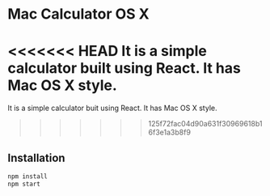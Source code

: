 # Mac Calculator OS X

<<<<<<< HEAD
It is a simple calculator built using React. It has Mac OS X style.
=======
It is a simple calculator buit using React. It has Mac OS X style.
>>>>>>> 125f72fac04d90a631f30969618b16f3e1a3b8f9

## Installation

```bash
npm install
npm start
```
